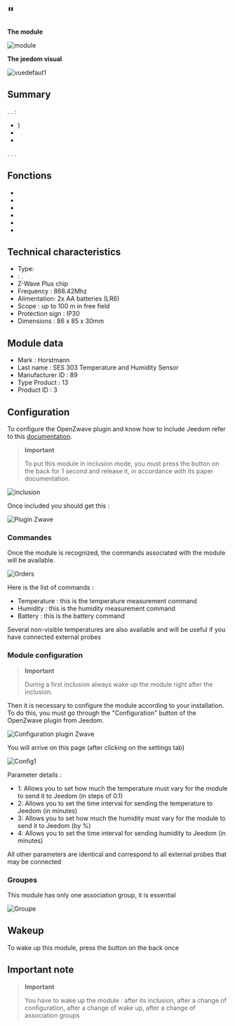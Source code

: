 # "

**The module**

![module](images/secure.ses303/module.jpg)

**The jeedom visual**

![vuedefaut1](images/secure.ses303/vuedefaut1.jpg)

## Summary

. . :

-   )
-   
-   

. . .

## Fonctions

-   
-   
-   
-   
-   
-   

## Technical characteristics

-   Type: 
-   : .
-   Z-Wave Plus chip
-   Frequency : 868.42Mhz
-   Alimentation: 2x AA batteries (LR6)
-   Scope : up to 100 m in free field
-   Protection sign : IP30
-   Dimensions : 86 x 85 x 30mm

## Module data

-   Mark : Horstmann
-   Last name : SES 303 Temperature and Humidity Sensor
-   Manufacturer ID : 89
-   Type Product : 13
-   Product ID : 3

## Configuration

To configure the OpenZwave plugin and know how to include Jeedom refer to this [documentation](https://doc.jeedom.com/en_US/plugins/automation%20protocol/openzwave/).

> **Important**
>
> To put this module in inclusion mode, you must press the button on the back for 1 second and release it, in accordance with its paper documentation.

![inclusion](images/secure.ses303/inclusion.jpg)

Once included you should get this :

![Plugin Zwave](images/secure.ses303/information.jpg)

### Commandes

Once the module is recognized, the commands associated with the module will be available.

![Orders](images/secure.ses303/commandes.jpg)

Here is the list of commands :

-   Temperature : this is the temperature measurement command
-   Humidity : this is the humidity measurement command
-   Battery : this is the battery command

Several non-visible temperatures are also available and will be useful if you have connected external probes

### Module configuration

> **Important**
>
> During a first inclusion always wake up the module right after the inclusion.

Then it is necessary to configure the module according to your installation. To do this, you must go through the "Configuration" button of the OpenZwave plugin from Jeedom.

![Configuration plugin Zwave](images/plugin/bouton_configuration.jpg)

You will arrive on this page (after clicking on the settings tab)

![Config1](images/secure.ses303/config1.jpg)

Parameter details :

-   1: Allows you to set how much the temperature must vary for the module to send it to Jeedom (in steps of 0.1)
-   2: Allows you to set the time interval for sending the temperature to Jeedom (in minutes)
-   3: Allows you to set how much the humidity must vary for the module to send it to Jeedom (by %)
-   4: Allows you to set the time interval for sending humidity to Jeedom (in minutes)

All other parameters are identical and correspond to all external probes that may be connected

### Groupes

This module has only one association group, it is essential

![Groupe](images/secure.ses303/groupe.jpg)

## Wakeup

To wake up this module, press the button on the back once

Important note
---------------

> **Important**
>
> You have to wake up the module : after its inclusion, after a change of configuration, after a change of wake up, after a change of association groups
